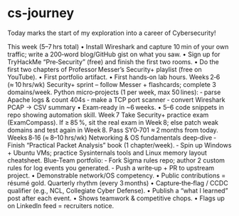 # cs-journey
Today marks the start of my exploration into a career of Cybersecurity! 

This week (5–7 hrs total)	• Install Wireshark and capture 10 min of your own traffic; write a 200‑word blog/GitHub gist on what you saw.
• Sign up for TryHackMe “Pre‑Security” (free) and finish the first two rooms.
• Do the first two chapters of Professor Messer’s Security+ playlist (free on YouTube).	• First portfolio artifact.
• First hands‑on lab hours.
Weeks 2‑6 (≈ 10 hrs/wk)	Security+ sprint – follow Messer + flashcards; complete 3 domains/week.
Python micro‑projects (1 per week, max 50 lines):
‐ parse Apache logs & count 404s
‐ make a TCP port scanner
‐ convert Wireshark PCAP → CSV summary	• Exam‑ready in ~6 weeks.
• 5–6 code snippets in repo showing automation skill.
Week 7	Take Security+ practice exam (ExamCompass). If ≥ 85 %, sit the real exam in Week 8; else patch weak domains and test again in Week 8.	Pass SY0‑701 ≈ 2 months from today.
Weeks 8‑16 (≈ 8–10 hrs/wk)	Networking & OS fundamentals deep‑dive
‐ Finish “Practical Packet Analysis” book (1 chapter/week).
‐ Spin up Windows + Ubuntu VMs; practice Sysinternals tools and Linux memory layout cheatsheet.
Blue‑Team portfolio:
‐ Fork Sigma rules repo; author 2 custom rules for log events you generated.
‐ Push a write‑up + PR to upstream project.	• Demonstrable network/OS competency.
• Public contributions = résumé gold.
Quarterly rhythm (every 3 months)	• Capture‑the‑flag / CCDC qualifier (e.g., NCL, Collegiate Cyber Defense).
• Publish a “what I learned” post after each event.	• Shows teamwork & competitive chops.
• Flags up on LinkedIn feed = recruiters notice.
